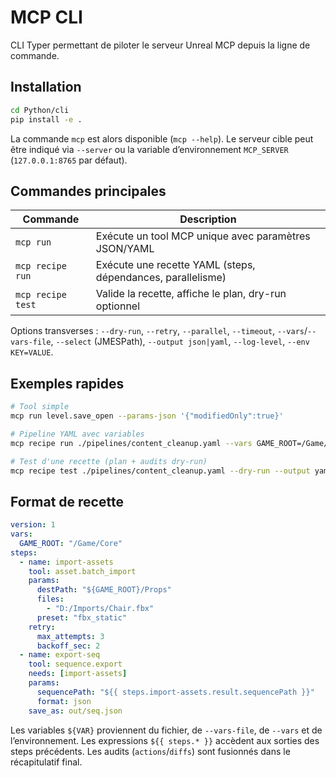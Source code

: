 # MCP CLI

CLI Typer permettant de piloter le serveur Unreal MCP depuis la ligne de commande.

## Installation

```bash
cd Python/cli
pip install -e .
```

La commande `mcp` est alors disponible (`mcp --help`). Le serveur cible peut être indiqué via `--server` ou la variable d’environnement `MCP_SERVER` (`127.0.0.1:8765` par défaut).

## Commandes principales

| Commande              | Description                                                 |
|-----------------------|-------------------------------------------------------------|
| `mcp run`             | Exécute un tool MCP unique avec paramètres JSON/YAML        |
| `mcp recipe run`      | Exécute une recette YAML (steps, dépendances, parallelisme) |
| `mcp recipe test`     | Valide la recette, affiche le plan, dry-run optionnel       |

Options transverses : `--dry-run`, `--retry`, `--parallel`, `--timeout`, `--vars`/`--vars-file`, `--select` (JMESPath), `--output json|yaml`, `--log-level`, `--env KEY=VALUE`.

## Exemples rapides

```bash
# Tool simple
mcp run level.save_open --params-json '{"modifiedOnly":true}'

# Pipeline YAML avec variables
mcp recipe run ./pipelines/content_cleanup.yaml --vars GAME_ROOT=/Game/Core

# Test d'une recette (plan + audits dry-run)
mcp recipe test ./pipelines/content_cleanup.yaml --dry-run --output yaml
```

## Format de recette

```yaml
version: 1
vars:
  GAME_ROOT: "/Game/Core"
steps:
  - name: import-assets
    tool: asset.batch_import
    params:
      destPath: "${GAME_ROOT}/Props"
      files:
        - "D:/Imports/Chair.fbx"
      preset: "fbx_static"
    retry:
      max_attempts: 3
      backoff_sec: 2
  - name: export-seq
    tool: sequence.export
    needs: [import-assets]
    params:
      sequencePath: "${{ steps.import-assets.result.sequencePath }}"
      format: json
    save_as: out/seq.json
```

Les variables `${VAR}` proviennent du fichier, de `--vars-file`, de `--vars` et de l’environnement. Les expressions `${{ steps.* }}` accèdent aux sorties des steps précédents. Les audits (`actions`/`diffs`) sont fusionnés dans le récapitulatif final.
